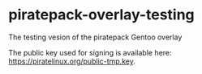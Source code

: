 piratepack-overlay-testing
==========================

The testing vesion of the piratepack Gentoo overlay

The public key used for signing is available here: https://piratelinux.org/public-tmp.key.

